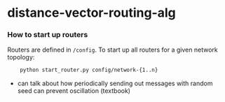 # distance-vector-routing-alg

### How to start up routers
Routers are defined in `/config`. To start up all routers for a given network topology:
```bash
    python start_router.py config/network-{1..n}
```

- can talk about how periodically sending out messages with random seed can prevent oscillation (textbook)